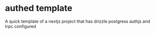 # authed template

A quick template of a nextjs project that has drizzle postgress authjs and trpc configured

